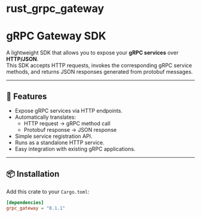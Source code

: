 # rust_grpc_gateway
# gRPC Gateway SDK

A lightweight SDK that allows you to expose your **gRPC services** over **HTTP/JSON**.  
This SDK accepts HTTP requests, invokes the corresponding gRPC service methods, and returns JSON responses generated from protobuf messages.

---

## 🚀 Features

- Expose gRPC services via HTTP endpoints.
- Automatically translates:
  - HTTP request → gRPC method call
  - Protobuf response → JSON response
- Simple service registration API.
- Runs as a standalone HTTP service.
- Easy integration with existing gRPC applications.

---

## 📦 Installation

Add this crate to your `Cargo.toml`:

```toml
[dependencies]
grpc_gateway = "0.1.1"
